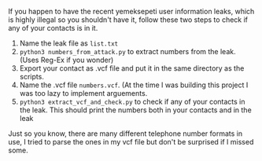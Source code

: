 If you happen to have the recent yemeksepeti user information leaks, which is highly illegal so you shouldn't have it, follow these two steps to check if any of your contacts is in it.

1. Name the leak file as `list.txt`
2. `python3 numbers_from_attack.py` to extract numbers from the leak. (Uses Reg-Ex if you wonder)
3. Export your contact as .vcf file and put it in the same directory as the scripts.
4. Name the .vcf file `numbers.vcf`. (At the time I was building this project I was too lazy to implement arguements.
5. `python3 extract_vcf_and_check.py` to check if any of your contacts in the leak. This should print the numbers both in your contacts and in the leak

Just so you know, there are many different telephone number formats in use, I tried to parse the ones in my vcf file but don't be surprised if I missed some. 
